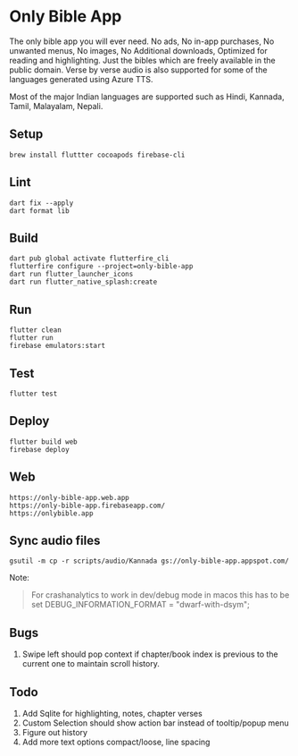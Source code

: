 # Only Bible App

The only bible app you will ever need. No ads, No in-app purchases, No unwanted menus, No images, No Additional downloads,
Optimized for reading and highlighting.
Just the bibles which are freely available in the public domain.
Verse by verse audio is also supported for some of the languages generated using Azure TTS.

Most of the major Indian languages are supported such as Hindi, Kannada, Tamil, Malayalam, Nepali.

## Setup

```agsl
brew install fluttter cocoapods firebase-cli
```

## Lint

```agsl
dart fix --apply
dart format lib
```

## Build

```agsl
dart pub global activate flutterfire_cli
flutterfire configure --project=only-bible-app
dart run flutter_launcher_icons
dart run flutter_native_splash:create
```

## Run

```agsl
flutter clean
flutter run
firebase emulators:start
```

## Test

```agsl
flutter test
```

## Deploy

```agsl
flutter build web
firebase deploy
```

## Web

```agsl
https://only-bible-app.web.app
https://only-bible-app.firebaseapp.com/
https://onlybible.app
```

## Sync audio files

```agsl
gsutil -m cp -r scripts/audio/Kannada gs://only-bible-app.appspot.com/
```

Note:
> For crashanalytics to work in dev/debug mode in macos this has to be set DEBUG_INFORMATION_FORMAT = "dwarf-with-dsym";

## Bugs
1. Swipe left should pop context if chapter/book index is previous to the current one to maintain scroll history.

## Todo

1. Add Sqlite for highlighting, notes, chapter verses
2. Custom Selection should show action bar instead of tooltip/popup menu
3. Figure out history
4. Add more text options compact/loose, line spacing